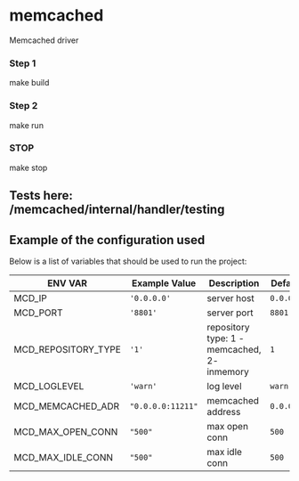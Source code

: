 # memcached
Memcached driver

### Step 1

make build

### Step 2

make run

### STOP

make stop

## Tests here: /memcached/internal/handler/testing

## Example of the configuration used

Below is a list of variables that should be used to run the project:

| ENV VAR             | Example Value        | Description                                 | Default value   |
|---------------------|----------------------|---------------------------------------------|-----------------|
| MCD_IP              | `'0.0.0.0'`          | server host                                 | `0.0.0.0`       |
| MCD_PORT            | `'8801'`             | server port                                 | `8801`          |
| MCD_REPOSITORY_TYPE | `'1'`                | repository type: 1 - memcached, 2- inmemory | `1`             |
| MCD_LOGLEVEL        | `'warn'`             | log level                                   | `warn`          |
| MCD_MEMCACHED_ADR   | `"0.0.0.0:11211"`    | memcached address                           | `0.0.0.0:11211` |
| MCD_MAX_OPEN_CONN   | `"500"`              | max open conn                               | `500`           |
| MCD_MAX_IDLE_CONN   | `"500"`              | max idle conn                               | `500`           |